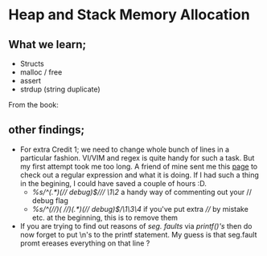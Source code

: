 # Heap and Stack Memory Allocation

## What we learn;
* Structs
* malloc / free
* assert
* strdup (string duplicate)


From the book:


## other findings;
* For extra Credit 1; we need to change whole bunch of lines in a particular fashion. VI/VIM and regex is quite handy for such a task. But my first attempt took me too long. A friend of mine sent me this [page](https://regex101.com/) to check out a regular expression and what it is doing. If I had such a thing in the begining, I could have saved a couple of hours :D.
    * _%s/^\(.*\)\(\/\/ debug\)$/\/\/ \1\2_ 
a handy way of commenting out your // debug flag
    * _%s/^\(\/\/\)\( \/\/\)\(.*\)\(\/\/ debug\)$/\1\3\4_
if you've put extra _//_ by mistake etc. at the beginning, this is to remove them 
* If you are trying to find out reasons of *seg. faults* via *printf()'s* then do now forget to put \\n's to the printf statement. My guess is that seg.fault promt ereases everything on that line ?

